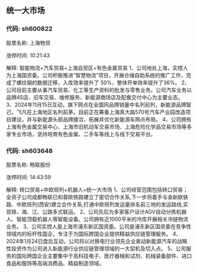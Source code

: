 ## 统一大市场

### 代码: sh600822

股票名称: 上海物贸

涨停时间: 10:21:43

解释: 智能物流+汽车贸易+上海自贸区+有色金属贸易
1、公司地处上海，实控人为上海国资委。公司积极推进“智慧物流”项目，开展仓储自助系统的推广工作，完成了螺纹钢的数据迁移，入库效率提升了 50%，整体开单效率提升了36%。
2、公司目前主要从事汽车贸易、化工等生产资料的批发与零售业务。公司汽车业务以品牌4S店、旧车交易、维修服务、新能源商场店及配套交付中心为主要业态。
3、2024年11月15日互动，旗下网点在全国同品牌销量中名列前列，新能源品牌智己，飞凡在上海地区名列前茅。目前正在筹备上海真大路570号汽车产业园改造项目建设，并与新能源头部品牌接洽，拓展并优化新能源车网点布局。
4、公司拥有上海有色金属交易中心、上海市旧机动车交易市场、上海危险化学品交易市场等多家专业市场，坚持培育有色金属、二手车等线上与线下交易平台。

### 代码: sh603648

股票名称: 畅联股份

涨停时间: 14:43:59

解释: 转口贸易+中欧班列+机器人+统一大市场
1、公司经营范围包括转口贸易；全资子公司成都畅联已和蓉欧铁路建立了密切合作关系,下一步将着手与渝新欧铁路、中欧班列(西安)建立合作关系,打通中欧班列发运量排名前三地的发运路线,实现铁、海、江、公路多式联运。
2、公司先后为多家客户设计AGV自动分拣机器人、智能顶载机器人等智能设备。公司拥有近1000平米的冷库开展相关冷链物流业务。
3、公司实控人是上海市浦东新区国资委。公司是浦东新区国资委在竞争性领域内的标杆性国企，专注于为国际跨国企业提供精益供应链管理服务。
4、2024年1月24日盘后互动，公司将以对换电行业领先企业奥动新能源汽车的战略性投资作为公司进入新能源行业供应链管理领域的一大契机及切入点。
5、公司服务的国际跨国企业主要集中于高科技电子、医疗器械和试剂、机械装备部件、进口食品和服饰等高端消费品、精益制造领域。

